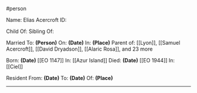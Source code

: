 #person

Name: Elias Acercroft
ID:

Child Of: 
Sibling Of: 

Married To: **(Person)** On: **(Date)** In: **(Place)**
Parent of: [[Lyon]], [[Samuel Acercroft]], [[David Dryadson]], [[Alaric Rosa]], and 23 more

Born: **(Date)** [[EO 1147]] In: [[Azur Island]]
Died: **(Date)** [[EO 1944]] In: [[Ciel]]

Resident From: **(Date)** To: **(Date)** Of: **(Place)**


---

